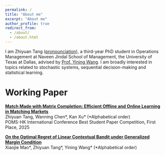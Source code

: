 ```yaml
---
permalink: /
title: "About me"
excerpt: "About me"
author_profile: true
redirect_from: 
  - /about/
  - /about.html
---
```


I am Zhiyuan Tang ([pronounciation](https://namedrop.io/zhiyuantang)), a third-year PhD student in Operations Management at Naveen Jindal School of Management, the University of Texas at Dallas, advised by [Prof. Yining Wang](https://yining-wang.com/). I am broadly interested in topics related to stochastic systems, sequential decision-making and statistical learning.   



Working Paper
======
[**Match Made with Matrix Completion: Efficient Offline and Online Learning in Matching Markets**](https://papers.ssrn.com/sol3/papers.cfm?abstract_id=4976903)  
Zhiyuan Tang, Wanning Chen\*, Kan Xu\*  (*Alphabetical order)  
POMS-HK International Conference Best Student Paper Competition, First Place, 2025

[**On the Optimal Regret of Linear Contextual Bandit under Generalized Margin Condition**](https://papers.ssrn.com/sol3/papers.cfm?abstract_id=5237709)  
Xiaojie Mao\*, Zhiyuan Tang\*, Yining Wang\*  (*Alphabetical order)




